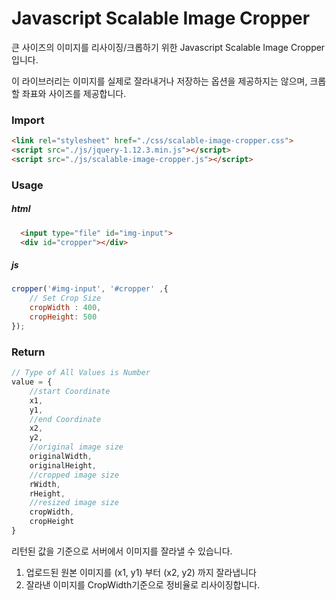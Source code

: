 # Javascript Scalable Image Cropper

큰 사이즈의 이미지를 리사이징/크롭하기 위한 Javascript Scalable Image Cropper 입니다.

이 라이브러리는 이미지를 실제로 잘라내거나 저장하는 옵션을 제공하지는 않으며, 크롭할 좌표와 사이즈를 제공합니다.



### Import

```html
<link rel="stylesheet" href="./css/scalable-image-cropper.css">
<script src="./js/jquery-1.12.3.min.js"></script>
<script src="./js/scalable-image-cropper.js"></script>
```



### Usage

##### html

```html
  <input type="file" id="img-input">
  <div id="cropper"></div>
```

##### js

```js
cropper('#img-input', '#cropper' ,{
    // Set Crop Size
	cropWidth : 400,
	cropHeight: 500
});
```



### Return

```js
// Type of All Values is Number
value = {
    //start Coordinate
	x1,
	y1,
    //end Coordinate
	x2,
	y2,
    //original image size
	originalWidth,
	originalHeight,
    //cropped image size
	rWidth,
	rHeight,
    //resized image size
	cropWidth,
	cropHeight
}
```

리턴된 값을 기준으로 서버에서 이미지를 잘라낼 수 있습니다.

1. 업로드된 원본 이미지를 (x1, y1) 부터 (x2, y2) 까지 잘라냅니다
2. 잘라낸 이미지를 CropWidth기준으로 정비율로 리사이징합니다.



